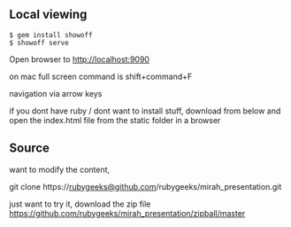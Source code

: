 

## Local viewing ##

    $ gem install showoff
    $ showoff serve

Open browser to [http://localhost:9090](http://localhost:9090)

on mac full screen command is shift+command+F

navigation via arrow keys

if you dont have ruby / dont want to install stuff, download from below and open the index.html file from the static folder in a browser 


## Source #

want to modify the content, 

git clone https://rubygeeks@github.com/rubygeeks/mirah_presentation.git


just want to try it, download the zip file
https://github.com/rubygeeks/mirah_presentation/zipball/master

